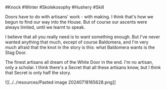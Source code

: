 #Knock #Winter #Skolekosophy #Hushery #Skill 

Doors have to do with artisans' work - with making. I think that's how we begun to find our way into the House. But of course our ascents were always limited, until we learnt to speak.

I believe that all you really need is to want something enough. But I've never wanted anything that much, except of course Baldomera, and I'm very much afraid that the knot in the story is this: what Baldomera wants is the Stag Door.

The finest artisans all dream of the White Door in the end. I'm no artisan, only a scholar. I think there's a Secret that all these artisans know, but I think that Secret is only half the story.

![[../../resources/Pasted image 20240718165628.png]]